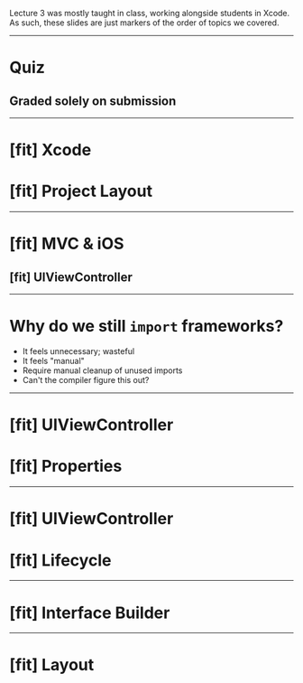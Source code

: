 Lecture 3 was mostly taught in class, working alongside students in Xcode.
As such, these slides are just markers of the order of topics we covered.

---

# Quiz
## Graded solely on submission

---

# [fit] Xcode
# [fit] Project Layout

---

# [fit] MVC & iOS
## [fit] UIViewController

---

# Why do we still `import` frameworks?

- It feels unnecessary; wasteful
- It feels "manual"
- Require manual cleanup of unused imports
- Can't the compiler figure this out?

---

# [fit] UIViewController
# [fit] Properties

---

# [fit] UIViewController
# [fit] Lifecycle

---

# [fit] Interface Builder

---

# [fit] Layout
